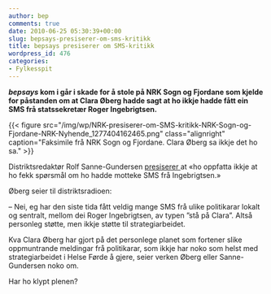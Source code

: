 ```yaml
---
author: bep
comments: true
date: 2010-06-25 05:30:39+00:00
slug: bepsays-presiserer-om-sms-kritikk
title: bepsays presiserer om SMS-kritikk
wordpress_id: 476
categories:
- Fylkesspit
---
```


**_bepsays_ kom i går i skade for å stole på NRK Sogn og Fjordane som kjelde for påstanden om at Clara Øberg hadde sagt at ho ikkje hadde fått ein SMS frå statssekretær Roger Ingebrigtsen.**

{{< figure src="/img/wp/NRK-presiserer-om-SMS-kritikk-NRK-Sogn-og-Fjordane-NRK-Nyhende_1277404162465.png" class="alignright" caption="Faksimile frå NRK Sogn og Fjordane. Clara Øberg sa ikkje det ho sa." >}}

<!--more-->

Distriktsredaktør Rolf Sanne-Gundersen [presiserer ](http://nrk.no/nyheter/distrikt/nrk_sogn_og_fjordane/1.7183487)at «ho oppfatta ikkje at ho fekk spørsmål om ho hadde motteke SMS frå  Ingebrigtsen.»

Øberg seier til distriktsradioen:

– Nei, eg har den siste tida fått veldig mange SMS frå ulike politikarar  lokalt og sentralt, mellom dei Roger Ingebrigtsen, av typen ”stå på  Clara”. Altså personleg støtte, men ikkje støtte til strategiarbeidet.

Kva Clara Øberg har gjort på det personlege planet som fortener slike oppmuntrande meldingar frå politikarar, som ikkje har noko som helst med strategiarbeidet i Helse Førde å gjere, seier verken Øberg eller Sanne-Gundersen noko om.

Har ho klypt plenen?
